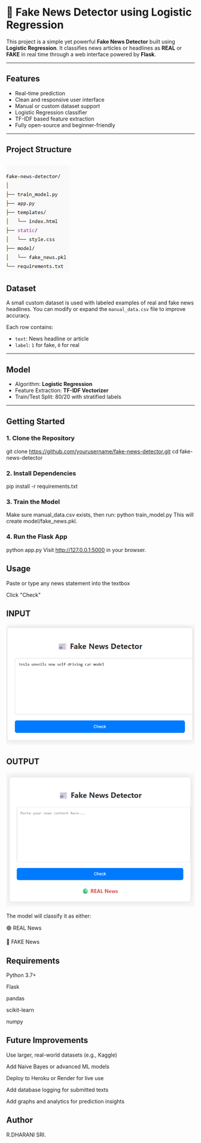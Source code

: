 # 📰 Fake News Detector using Logistic Regression

This project is a simple yet powerful **Fake News Detector** built using **Logistic Regression**. It classifies news articles or headlines as **REAL** or **FAKE** in real time through a web interface powered by **Flask**.

---

##  Features

- Real-time prediction
- Clean and responsive user interface
- Manual or custom dataset support
- Logistic Regression classifier
- TF-IDF based feature extraction
- Fully open-source and beginner-friendly

---

##  Project Structure

![alt text](image-2.png)
---

## Dataset

A small custom dataset is used with labeled examples of real and fake news headlines. You can modify or expand the `manual_data.csv` file to improve accuracy.

Each row contains:
- `text`: News headline or article
- `label`: `1` for fake, `0` for real

---

## Model

- Algorithm: **Logistic Regression**
- Feature Extraction: **TF-IDF Vectorizer**
- Train/Test Split: 80/20 with stratified labels

---

##  Getting Started

### 1. Clone the Repository

git clone https://github.com/yourusername/fake-news-detector.git
cd fake-news-detector

### 2. Install Dependencies

pip install -r requirements.txt

### 3. Train the Model

Make sure manual_data.csv exists, then run:
python train_model.py
This will create model/fake_news.pkl.

### 4. Run the Flask App

python app.py
Visit http://127.0.0.1:5000 in your browser.

## Usage

Paste or type any news statement into the textbox

Click "Check"

## INPUT

![alt text](image-1.png)

## OUTPUT

![alt text](image.png)


The model will classify it as either:

🟢 REAL News

🔴 FAKE News

## Requirements
  Python 3.7+

  Flask

  pandas

  scikit-learn

  numpy


## Future Improvements
  Use larger, real-world datasets (e.g., Kaggle)

  Add Naive Bayes or advanced ML models

  Deploy to Heroku or Render for live use

  Add database logging for submitted texts

  Add graphs and analytics for prediction insights

## Author
  R.DHARANI SRI.